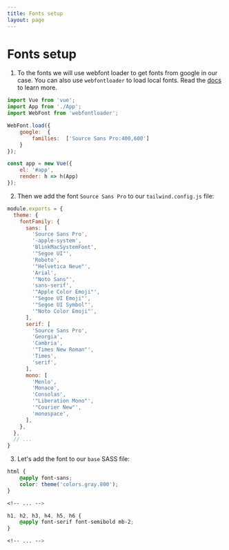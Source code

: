 ```yaml
---
title: Fonts setup
layout: page
---
```


# Fonts setup
1. To the fonts we will use webfont loader to get fonts from google in our case. You can also use `webfontloader` to load local fonts. Read the [docs](https://github.com/typekit/webfontloader) to learn more.
```javascript
import Vue from 'vue';
import App from './App';
import WebFont from 'webfontloader';

WebFont.load({
    google:  {
        families:  ['Source Sans Pro:400,600']
    }
});

const app = new Vue({
    el: '#app',
    render: h => h(App)
});
```

2. Then we add the font `Source Sans Pro` to our `tailwind.config.js` file:

```javascript
module.exports = {
  theme: {
    fontFamily: {
      sans: [
        'Source Sans Pro',
        '-apple-system',
        'BlinkMacSystemFont',
        '"Segoe UI"',
        'Roboto',
        '"Helvetica Neue"',
        'Arial',
        '"Noto Sans"',
        'sans-serif',
        '"Apple Color Emoji"',
        '"Segoe UI Emoji"',
        '"Segoe UI Symbol"',
        '"Noto Color Emoji"',
      ],
      serif: [
        'Source Sans Pro',
        'Georgia',
        'Cambria',
        '"Times New Roman"',
        'Times',
        'serif',
      ],
      mono: [
        'Menlo',
        'Monaco',
        'Consolas',
        '"Liberation Mono"',
        '"Courier New"',
        'monospace',
      ],
    },
  },
  // ...
}
```
3. Let's add the font to our `base` SASS file:
```scss
html {
    @apply font-sans;
    color: theme('colors.gray.800');
}

<!-- ... -->

h1, h2, h3, h4, h5, h6 {
    @apply font-serif font-semibold mb-2;
}

<!-- ... -->
```

